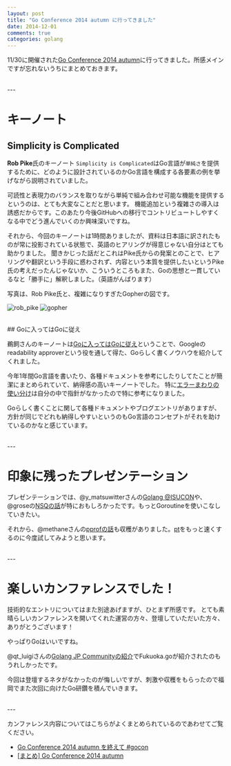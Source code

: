 ```yaml
---
layout: post
title: "Go Conference 2014 autumn に行ってきました"
date: 2014-12-01
comments: true
categories: golang
---
```


11/30に開催された[Go Conference 2014 autumn](http://gocon.connpass.com/event/9748/)に行ってきました。所感メインですが忘れないうちにまとめておきます。

<br />
---

# キーノート

## Simplicity is Complicated

**Rob Pike**氏のキーノート `Simplicity is Complicated`はGo言語が`単純さ`を提供するために、どのように設計されているのかGo言語を構成する各要素の例を挙げながら説明されていました。

可読性と表現力のバランスを取りながら単純で組み合わせ可能な機能を提供するというのは、とても大変なことだと思います。
機能追加という複雑さの導入は誘惑だからです。このあたり今後GitHubへの移行でコントリビュートしやすくなる中でどう進んでいくのか興味深いですね。

それから、今回のキーノートは1時間ありましたが、資料は日本語に訳されたものが常に投影されている状態で、英語のヒアリングが得意じゃない自分はとても助かりました。
聞きかじった話だとこれはPike氏からの発案とのことで、ヒアリングや翻訳という手段に惑わされず、内容という本質を提供したいというPike氏の考えだったんじゃないか、こういうところもまた、Goの思想と一貫しているなと「勝手に」解釈しました。（英語がんばります）

写真は、Rob Pike氏と、複雑になりすぎたGopherの図です。

![rob\_pike](/images/2014/12/rob_pike.png)
![gopher](/images/2014/12/gopher.png)

<br />
## Goに入ってはGoに従え

鵜飼さんのキーノートは[Goに入ってはGoに従え](http://ukai-go-talks.appspot.com/2014/gocon.slide#1)ということで、Googleのreadability approverという役を通して得た、Goらしく書くノウハウを紹介してくれました。

今年1年間Go言語を書いたり、各種ドキュメントを参考にしたりしてたことが簡潔にまとめられていて、納得感の高いキーノートでした。
特に[エラーまわりの使い分け](http://ukai-go-talks.appspot.com/2014/gocon.slide#14)は自分の中で指針がなかったので特に参考になりました。

Goらしく書くことに関して各種ドキュメントやブログエントリがありますが、方針が同じでどれも納得しやすいというのもGo言語のコンセプトがそれを助けているのかなと感じています。

<br />
---

# 印象に残ったプレゼンテーション

プレゼンテーションでは、@y\_matsuwitterさんの[Golang @ISUCON](https://speakerdeck.com/ymatsuwitter/golang-at-isucon)や、@groseの[NSQの話](http://www.slideshare.net/guregu/nsqcentric-architecture-gocon-autumn-2014)が特におもしろかったです。もっとGoroutineを使いこなしていきたい。

それから、@methaneさんの[pprofの話](http://www.slideshare.net/InadaNaoki/gocon2014-pprof)も収穫がありました。[pt](https://github.com/monochromegane/the_platinum_searcher)をもっと速くするのに今度試してみようと思います。

<br />
---

# 楽しいカンファレンスでした！

技術的なエントリについてはまた別途あげますが、ひとまず所感です。
とても素晴らしいカンファレンスを開いてくれた運営の方々、登壇していただいた方々、ありがとうございます！

やっぱりGoはいいですね。

@qt\_luigiさんの[Golang JP Communityの紹介](https://docs.google.com/presentation/d/1UTi4uqt4sOrQ1dHJE0y8UB9BR9iqDK7dLP57QAfrOX4/pub?slide=id.g4f1d3881c_00)でFukuoka.goが紹介されたのもうれしかったです。

今回は登壇するネタがなかったのが悔しいですが、刺激や収穫をもらったので福岡でまた次回に向けたGo研鑽を積んでいきます。

<br />
---

カンファレンス内容についてはこちらがよくまとめられているのであわせてご覧ください。

- [Go Conference 2014 autumn を終えて #gocon](http://ymotongpoo.hatenablog.com/entry/2014/12/01/080131)
- [\[まとめ\] Go Conference 2014 autumn](http://qiita.com/yoheimuta/items/81763237dc41ae33e891)


